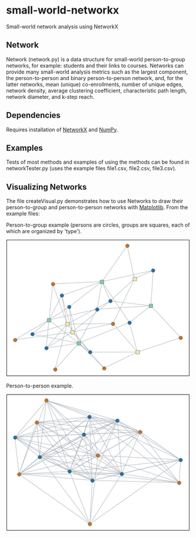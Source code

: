 # small-world-networkx
Small-world network analysis using NetworkX

## Network

Network (network.py) is a data structure for small-world person-to-group networks, for example: students and their links to courses. Networks can provide many small-world analysis metrics such as the largest component, the person-to-person and binary person-to-person network, and, for the latter networks, mean (unique) co-enrollments, number of unique edges, network density, average clustering coefficient, characteristic path length, network diameter, and k-step reach.

## Dependencies

Requires installation of [NetworkX](https://pypi.org/project/networkx/) and [NumPy](https://numpy.org/).

## Examples

Tests of most methods and examples of using the methods can be found in networkTester.py (uses the example files file1.csv, file2.csv, file3.csv).

## Visualizing Networks

The file createVisual.py demonstrates how to use Networks to draw their person-to-group and person-to-person networks with [Matplotlib](https://matplotlib.org/).  From the example files:

Person-to-group example (persons are circles, groups are squares, each of which are organized by 'type').

![Person-to-group example.](person-to-group-example.png)

Person-to-person example.

![Person-to-person example.](person-to-person-example.png)
